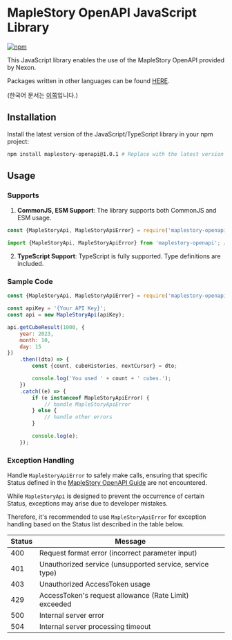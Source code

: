 # MapleStory OpenAPI JavaScript Library

[![npm](https://img.shields.io/npm/v/maplestory-openapi)](https://www.npmjs.com/package/maplestory-openapi)

This JavaScript library enables the use of the MapleStory OpenAPI provided by Nexon.

Packages written in other languages can be found [HERE](https://github.com/SpiralMoon/maplestory.openapi).

(한국어 문서는 [이쪽](https://github.com/SpiralMoon/maplestory.openapi/blob/master/js/README-ko.md)입니다.)

## Installation

Install the latest version of the JavaScript/TypeScript library in your npm project:

```bash
npm install maplestory-openapi@1.0.1 # Replace with the latest version
```

## Usage

### Supports

1. **CommonJS, ESM Support**: The library supports both CommonJS and ESM usage.

```javascript
const {MapleStoryApi, MapleStoryApiError} = require('maplestory-openapi'); // CommonJS
```
```typescript
import {MapleStoryApi, MapleStoryApiError} from 'maplestory-openapi'; // ESM
```

2. **TypeScript Support**: TypeScript is fully supported. Type definitions are included.

### Sample Code

```javascript
const {MapleStoryApi, MapleStoryApiError} = require('maplestory-openapi');

const apiKey = '{Your API Key}';
const api = new MapleStoryApi(apiKey);

api.getCubeResult(1000, {
    year: 2023,
    month: 10,
    day: 15
})
    .then((dto) => {
        const {count, cubeHistories, nextCursor} = dto;

        console.log('You used ' + count + ' cubes.');
    })
    .catch((e) => {
        if (e instanceof MapleStoryApiError) {
            // handle MapleStoryApiError
        } else {
            // handle other errors
        }

        console.log(e);
    });
```

### Exception Handling

Handle `MapleStoryApiError` to safely make calls, ensuring that specific Status defined in the [MapleStory OpenAPI Guide](https://developers.nexon.com/Maplestory/guides) are not encountered.

While `MapleStoryApi` is designed to prevent the occurrence of certain Status, exceptions may arise due to developer mistakes.

Therefore, it's recommended to use `MapleStoryApiError` for exception handling based on the Status list described in the table below.

| Status | Message                                                 |
|--------|---------------------------------------------------------|
| 400    | Request format error (incorrect parameter input)        |
| 401    | Unauthorized service (unsupported service, service type) |
| 403    | Unauthorized AccessToken usage                          |
| 429    | AccessToken's request allowance (Rate Limit) exceeded   |
| 500    | Internal server error                                   |
| 504    | Internal server processing timeout                      |
